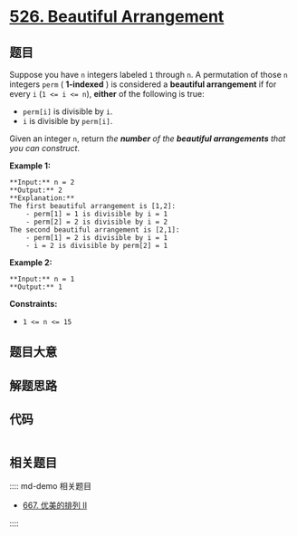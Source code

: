 # [526. Beautiful Arrangement](https://leetcode.com/problems/beautiful-arrangement)

## 题目

Suppose you have `n` integers labeled `1` through `n`. A permutation of those
`n` integers `perm` ( **1-indexed** ) is considered a **beautiful
arrangement** if for every `i` (`1 <= i <= n`), **either** of the following is
true:

  * `perm[i]` is divisible by `i`.
  * `i` is divisible by `perm[i]`.

Given an integer `n`, return _the **number** of the **beautiful arrangements**
that you can construct_.



**Example 1:**

    
    
    **Input:** n = 2
    **Output:** 2
    **Explanation:** 
    The first beautiful arrangement is [1,2]:
        - perm[1] = 1 is divisible by i = 1
        - perm[2] = 2 is divisible by i = 2
    The second beautiful arrangement is [2,1]:
        - perm[1] = 2 is divisible by i = 1
        - i = 2 is divisible by perm[2] = 1
    

**Example 2:**

    
    
    **Input:** n = 1
    **Output:** 1
    



**Constraints:**

  * `1 <= n <= 15`


## 题目大意

## 解题思路

## 代码

```javascript

```

## 相关题目

:::: md-demo 相关题目
- [667. 优美的排列 II](https://leetcode.com/problems/beautiful-arrangement-ii)

::::
